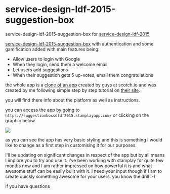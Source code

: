 # service-design-ldf-2015-suggestion-box
service-design-ldf-2015-suggestion-box for [service-design-ldf-2015](https://github.com/weAreThePlayMakers/service-design-ldf-2015)

[service-design-ldf-2015-suggestion-box](https://suggestionboxsdldf2015.stamplayapp.com/) with authentication and some gamification added with main features being:

- Allow users to login with Google
- When they login, send them a welcome email
- Let users add suggestions
- When their suggestion gets 5 up-votes, email them congratulations


the whole app is a [clone of an app](https://github.com/scotch-io/angular-stamplay) created by guys at scotch.io and was created by me following simple step by step tutorial on [their site](https://scotch.io/tutorials/build-an-angularjs-app-with-stamplay-the-ifttt-for-developers).

you will find there info about the platform as well as instructions.

you can access the app by going to `https://suggestionboxsdldf2015.stamplayapp.com/` or clicking on the graphic below

[![](https://www.dropbox.com/s/ldw5ym9ui723lq1/Screenshot%202015-08-27%2023.38.00.png)](https://suggestionboxsdldf2015.stamplayapp.com/)

as you can see the app has very basic styling and this is something I would like to change as a first step in customising it for our purposes.

I'll be updating on significant changes in respect of the app but by all means I implore you to try and use it. I've been working with stamplay for quite few months now and I am rather impressed on how powerful it is and what awesome stuff can be easily built with it. I need your input though if I am to create quickly something awesome for your users. you know the drill :-)

if you have questions
